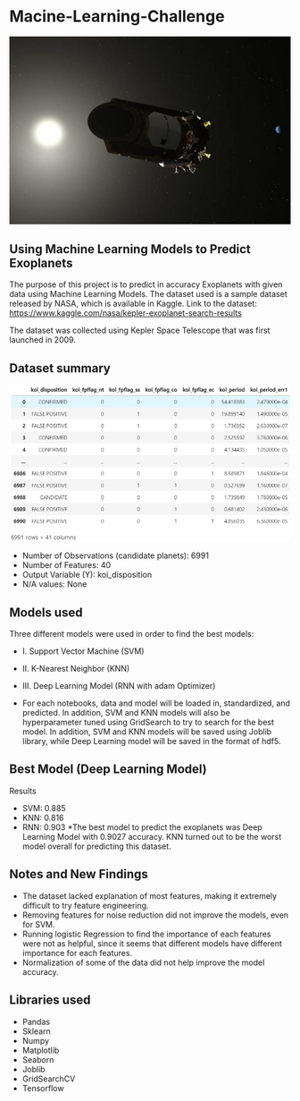 # Macine-Learning-Challenge
![](kepler.jpg)
## Using Machine Learning Models to Predict Exoplanets

The purpose of this project is to predict in accuracy Exoplanets with given data using Machine Learning Models. 
The dataset used is a sample dataset released by NASA, which is available in Kaggle.
Link to the dataset: https://www.kaggle.com/nasa/kepler-exoplanet-search-results

The dataset was collected using Kepler Space Telescope that was first launched in 2009.

## Dataset summary
![](data_summary.png)

* Number of Observations (candidate planets): 6991
* Number of Features: 40
* Output Variable (Y): koi_disposition
* N/A values: None

## Models used

Three different models were used in order to find the best models:
* I.   Support Vector Machine (SVM)
* II.  K-Nearest Neighbor (KNN)
* III. Deep Learning Model (RNN with adam Optimizer)

* For each notebooks, data and model will be loaded in, standardized, and predicted. In addition, SVM and KNN models will also be hyperparameter tuned using GridSearch to try to search for the best model. In addition, SVM and KNN models will be saved using Joblib library, while Deep Learning model will be saved in the format of hdf5.

## Best Model (Deep Learning Model)
Results
  * SVM: 0.885
  * KNN: 0.816
  * RNN: 0.903
*The best model to predict the exoplanets was Deep Learning Model with 0.9027 accuracy. KNN turned out to be the worst model overall for predicting this dataset.

## Notes and New Findings
* The dataset lacked explanation of most features, making it extremely difficult to try feature engineering.
* Removing features for noise reduction did not improve the models, even for SVM.
* Running logistic Regression to find the importance of each features were not as helpful, since it seems that different models have different importance for each features.
* Normalization of some of the data did not help improve the model accuracy.

## Libraries used
* Pandas
* Sklearn
* Numpy
* Matplotlib
* Seaborn
* Joblib
* GridSearchCV
* Tensorflow
